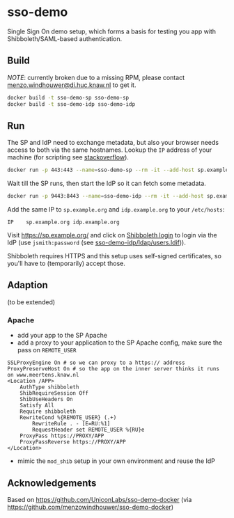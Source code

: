 # sso-demo
Single Sign On demo setup, which forms a basis for testing you app with Shibboleth/SAML-based authentication.

## Build

*NOTE*: currently broken due to a missing RPM, please contact menzo.windhouwer@di.huc.knaw.nl to get it.

```sh
docker build -t sso-demo-sp sso-demo-sp
docker build -t sso-demo-idp sso-demo-idp
```

## Run
The SP and IdP need to exchange metadata, but also your browser needs access to both via the same hostnames. Lookup the `IP` address of your machine (for scripting see [stackoverflow](https://stackoverflow.com/questions/13322485/how-to-get-the-primary-ip-address-of-the-local-machine-on-linux-and-os-x)).

```sh
docker run -p 443:443 --name=sso-demo-sp --rm -it --add-host sp.example.org:IP --add-host idp.example.org:IP sso-demo-sp
```

Wait till the SP runs, then start the IdP so it can fetch some metadata.

```sh
docker run -p 9443:8443 --name=sso-demo-idp --rm -it --add-host sp.example.org:IP --add-host idp.example.org:IP sso-demo-idp
```

Add the same IP to `sp.example.org` and `idp.example.org` to your `/etc/hosts`:

```
IP    sp.example.org idp.example.org
```

Visit https://sp.example.org/ and click on [Shibboleth login](https://sp.example.org/Shibboleth.sso/Login?target=https://sp.example.org/index.php) to login via the IdP (use `jsmith:password` (see [sso-demo-idp/ldap/users.ldif](sso-demo-idp/ldap/users.ldif))).

Shibboleth requires HTTPS and this setup uses self-signed certificates, so you'll have to (temporarily) accept those.

## Adaption

(to be extended)

### Apache

- add your app to the SP Apache
- add a proxy to your application to the SP Apache config, make sure the pass on `REMOTE_USER`
```
SSLProxyEngine On # so we can proxy to a https:// address
ProxyPreserveHost On # so the app on the inner server thinks it runs on www.meertens.knaw.nl
<Location /APP>
    AuthType shibboleth
    ShibRequireSession Off
    ShibUseHeaders On
    Satisfy All
    Require shibboleth
    RewriteCond %{REMOTE_USER} (.+)
        RewriteRule . - [E=RU:%1]
        RequestHeader set REMOTE_USER %{RU}e
    ProxyPass https://PROXY/APP
    ProxyPassReverse https://PROXY/APP
</Location>

```
- mimic the `mod_shib` setup in your own environment and reuse the IdP

## Acknowledgements

Based on https://github.com/UniconLabs/sso-demo-docker (via https://github.com/menzowindhouwer/sso-demo-docker)